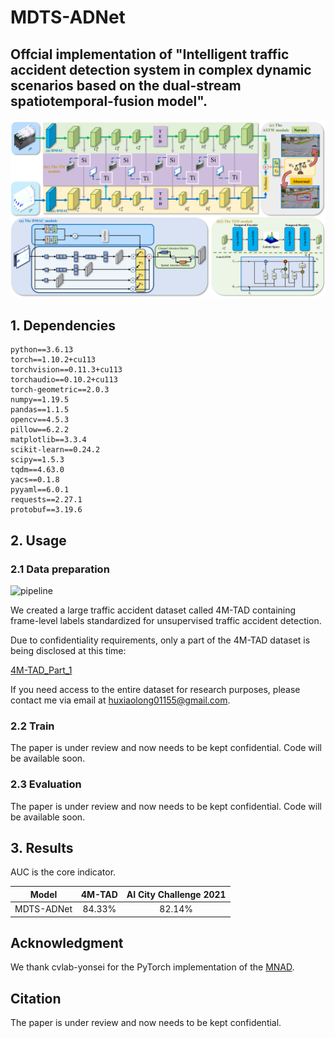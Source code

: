 # MDTS-ADNet
## Offcial implementation of "Intelligent traffic accident detection system in complex dynamic scenarios based on the dual-stream spatiotemporal-fusion model".

![pipeline](./MDTS-ADNet_files/model.png)
## 1. Dependencies
```
python==3.6.13
torch==1.10.2+cu113
torchvision==0.11.3+cu113
torchaudio==0.10.2+cu113
torch-geometric==2.0.3
numpy==1.19.5
pandas==1.1.5
opencv==4.5.3
pillow==6.2.2
matplotlib==3.3.4
scikit-learn==0.24.2
scipy==1.5.3
tqdm==4.63.0
yacs==0.1.8
pyyaml==6.0.1
requests==2.27.1
protobuf==3.19.6
```
## 2. Usage
### 2.1 Data preparation

![pipeline](./MDTS-ADNet_files/dataset.png)

We created a large traffic accident dataset called 4M-TAD containing frame-level labels standardized for unsupervised traffic accident detection.

Due to confidentiality requirements, only a part of the 4M-TAD dataset is being disclosed at this time:

[4M-TAD_Part_1](https://drive.google.com/file/d/1WXcdSDeiVRNw4gcVnvqtQmVdFDpCtecN/view?usp=sharing)

If you need access to the entire dataset for research purposes, please contact me via email at huxiaolong01155@gmail.com.

### 2.2 Train
The paper is under review and now needs to be kept confidential.
Code will be available soon.
### 2.3 Evaluation
The paper is under review and now needs to be kept confidential.
Code will be available soon.

## 3. Results
AUC is the core indicator.

|     Model      | 4M-TAD | AI City Challenge 2021 | 
| :------------: | :-------: | :---------: | 
|    MDTS-ADNet    |   84.33%   |    82.14%    | 

## Acknowledgment
We thank cvlab-yonsei for the PyTorch implementation of the [MNAD](https://github.com/cvlab-yonsei/MNAD).

## Citation
The paper is under review and now needs to be kept confidential.
